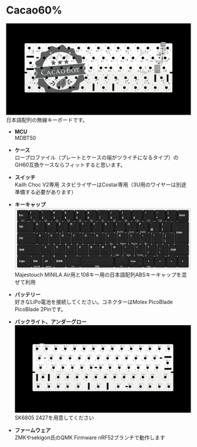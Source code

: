 # Cacao60%
![PCB](https://raw.githubusercontent.com/policium/Cacao60/master/images/Cacao60_back.png)  
日本語配列の無線キーボードです。

- **MCU**  
MDBT50

- **ケース**  
ロープロファイル（プレートとケースの端がツライチになるタイプ）のGH60互換ケースならフィットすると思います。

- **スイッチ**  
Kailh Choc V2専用
スタビライザーはCostar専用（3U用のワイヤーは別途準備する必要があります）

- **キーキャップ**  
![KLE](https://raw.githubusercontent.com/policium/Cacao60/master/images/Cacao60_kle.jpg)  
Majestouch MINILA Air用と108キー用の日本語配列ABSキーキャップを混ぜて利用

- **バッテリー**  
好きなLiPo電池を接続してください。コネクターはMolex PicoBlade PicoBlade 2Pinです。

- **バックライト、アンダーグロー**  
![PCB](https://raw.githubusercontent.com/policium/Cacao60/master/images/Cacao60_front.png)
SK6805 2427を用意してください

- **ファームウェア**  
ZMKやsekigon氏のQMK Firmware nRF52ブランチで動作します
